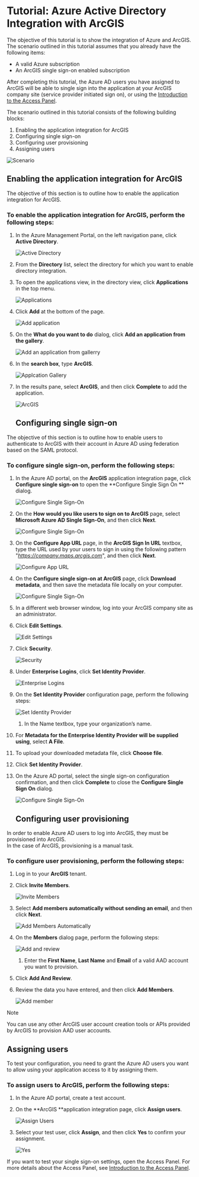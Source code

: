 <properties 
    pageTitle="Tutorial: Azure Active Directory Integration with ArcGIS | Microsoft Azure" 
    description="Learn how to use ArcGIS with Azure Active Directory to enable single sign-on, automated provisioning, and more!" 
    services="active-directory" 
    authors="jeevansd"  
    documentationCenter="na" 
    manager="stevenpo"/>

<tags 
    ms.service="active-directory" 
    ms.devlang="na" 
    ms.topic="article" 
    ms.tgt_pltfrm="na" 
    ms.workload="identity" 
    ms.date="01/14/2016" 
    ms.author="jeedes" />

# Tutorial: Azure Active Directory Integration with ArcGIS
The objective of this tutorial is to show the integration of Azure and ArcGIS. The scenario outlined in this tutorial assumes that you already have the following items:

* A valid Azure subscription
* An ArcGIS single sign-on enabled subscription

After completing this tutorial, the Azure AD users you have assigned to ArcGIS will be able to single sign into the application at your ArcGIS company site (service provider initiated sign on), or using the [Introduction to the Access Panel](active-directory-saas-access-panel-introduction.md).

The scenario outlined in this tutorial consists of the following building blocks:

1. Enabling the application integration for ArcGIS
2. Configuring single sign-on
3. Configuring user provisioning
4. Assigning users

![Scenario](./media/active-directory-saas-arcgis-tutorial/IC784735.png "Scenario")

## Enabling the application integration for ArcGIS
The objective of this section is to outline how to enable the application integration for ArcGIS.

### To enable the application integration for ArcGIS, perform the following steps:
1. In the Azure Management Portal, on the left navigation pane, click **Active Directory**.

   ![Active Directory](./media/active-directory-saas-arcgis-tutorial/IC700993.png "Active Directory")

2. From the **Directory** list, select the directory for which you want to enable directory integration.

3. To open the applications view, in the directory view, click **Applications** in the top menu.

   ![Applications](./media/active-directory-saas-arcgis-tutorial/IC700994.png "Applications")

4. Click **Add** at the bottom of the page.

   ![Add application](./media/active-directory-saas-arcgis-tutorial/IC749321.png "Add application")

5. On the **What do you want to do** dialog, click **Add an application from the gallery**.

   ![Add an application from gallerry](./media/active-directory-saas-arcgis-tutorial/IC749322.png "Add an application from gallerry")

6. In the **search box**, type **ArcGIS**.

   ![Applcation Gallery](./media/active-directory-saas-arcgis-tutorial/IC784736.png "Applcation Gallery")

7. In the results pane, select **ArcGIS**, and then click **Complete** to add the application.

   ![ArcGIS](./media/active-directory-saas-arcgis-tutorial/IC784737.png "ArcGIS")

   ## Configuring single sign-on

The objective of this section is to outline how to enable users to authenticate to ArcGIS with their account in Azure AD using federation based on the SAML protocol.

### To configure single sign-on, perform the following steps:
1. In the Azure AD portal, on the **ArcGIS** application integration page, click **Configure single sign-on** to open the **Configure Single Sign On ** dialog.

   ![Configure Single Sign-On](./media/active-directory-saas-arcgis-tutorial/IC784738.png "Configure Single Sign-On")

2. On the **How would you like users to sign on to ArcGIS** page, select **Microsoft Azure AD Single Sign-On**, and then click **Next**.

   ![Configure Single Sign-On](./media/active-directory-saas-arcgis-tutorial/IC784739.png "Configure Single Sign-On")

3. On the **Configure App URL** page, in the **ArcGIS Sign In URL** textbox, type the URL used by your users to sign in using the following pattern "*https://company.maps.arcgis.com*", and then click **Next**.

   ![Configure App URL](./media/active-directory-saas-arcgis-tutorial/IC784740.png "Configure App URL")

4. On the **Configure single sign-on at ArcGIS** page, click **Download metadata**, and then save the metadata file locally on your computer.

   ![Configure Single Sign-On](./media/active-directory-saas-arcgis-tutorial/IC784741.png "Configure Single Sign-On")

5. In a different web browser window, log into your ArcGIS company site as an administrator.

6. Click **Edit Settings**.

   ![Edit Settings](./media/active-directory-saas-arcgis-tutorial/IC784742.png "Edit Settings")

7. Click **Security**.

   ![Security](./media/active-directory-saas-arcgis-tutorial/IC784743.png "Security")

8. Under **Enterprise Logins**, click **Set Identity Provider**.

   ![Enterprise Logins](./media/active-directory-saas-arcgis-tutorial/IC784744.png "Enterprise Logins")

9. On the **Set Identity Provider** configuration page, perform the following steps:

   ![Set Identity Provider](./media/active-directory-saas-arcgis-tutorial/IC784745.png "Set Identity Provider")

   1. In the Name textbox, type your organization’s name.
2. For **Metadata for the Enterprise Identity Provider will be supplied using**, select **A File**.
3. To upload your downloaded metadata file, click **Choose file**.
4. Click **Set Identity Provider**.

10. On the Azure AD portal, select the single sign-on configuration confirmation, and then click **Complete** to close the **Configure Single Sign On** dialog.

    ![Configure Single Sign-On](./media/active-directory-saas-arcgis-tutorial/IC784746.png "Configure Single Sign-On")

    ## Configuring user provisioning

In order to enable Azure AD users to log into ArcGIS, they must be provisioned into ArcGIS.  
In the case of ArcGIS, provisioning is a manual task.

### To configure user provisioning, perform the following steps:
1. Log in to your **ArcGIS** tenant.

2. Click **Invite Members**.

   ![Invite Members](./media/active-directory-saas-arcgis-tutorial/IC784747.png "Invite Members")

3. Select **Add members automatically without sending an email**, and then click **Next**.

   ![Add Members Automatically](./media/active-directory-saas-arcgis-tutorial/IC784748.png "Add Members Automatically")

4. On the **Members** dialog page, perform the following steps:

   ![Add and review](./media/active-directory-saas-arcgis-tutorial/IC784749.png "Add and review")

   1. Enter the **First Name**, **Last Name** and **Email** of a valid AAD account you want to provision.
2. Click **Add And Review**.

5. Review the data you have entered, and then click **Add Members**.

   ![Add member](./media/active-directory-saas-arcgis-tutorial/IC784750.png "Add member")


> [!NOTE]
> You can use any other ArcGIS user account creation tools or APIs provided by ArcGIS to provision AAD user accounts.
> 
> 
## Assigning users
To test your configuration, you need to grant the Azure AD users you want to allow using your application access to it by assigning them.

### To assign users to ArcGIS, perform the following steps:
1. In the Azure AD portal, create a test account.

2. On the **ArcGIS **application integration page, click **Assign users**.

   ![Assign Users](./media/active-directory-saas-arcgis-tutorial/IC784751.png "Assign Users")

3. Select your test user, click **Assign**, and then click **Yes** to confirm your assignment.

   ![Yes](./media/active-directory-saas-arcgis-tutorial/IC767830.png "Yes")


If you want to test your single sign-on settings, open the Access Panel. For more details about the Access Panel, see [Introduction to the Access Panel](active-directory-saas-access-panel-introduction.md).

